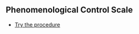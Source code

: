 ## Phenomenological Control Scale

- [Try the procedure](https://realitybending.github.io/JSmisc/questionnaires/PCS/index.html)